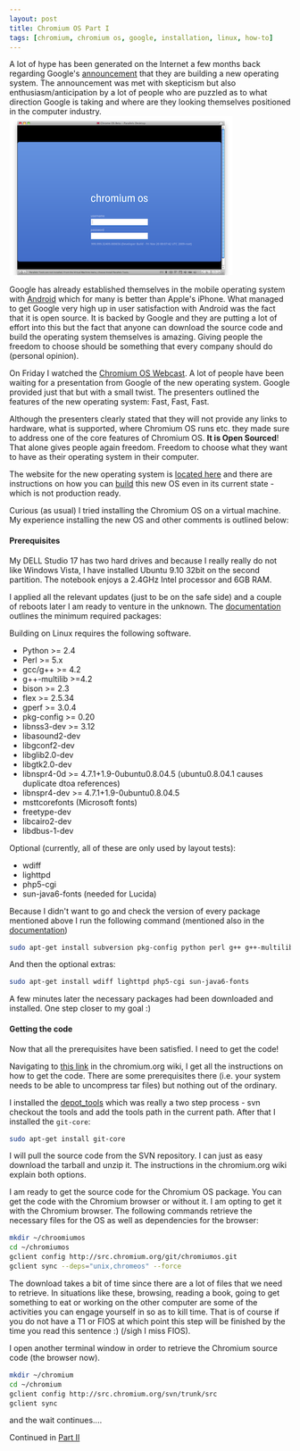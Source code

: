 ```yaml
---
layout: post
title: Chromium OS Part I
tags: [chromium, chromium os, google, installation, linux, how-to]
---
```


A lot of hype has been generated on the Internet a few months back regarding Google's [announcement](http://googleblog.blogspot.com/2009/07/introducing-google-chrome-os.html) that they are building a new operating system. The announcement was met with skepticism but also enthusiasm/anticipation by a lot of people who are puzzled as to what direction Google is taking and where are they looking themselves positioned in the computer industry.
<img class="post-image" src="/files/2009-11-24-chromium-os.png" />

Google has already established themselves in the mobile operating system with [Android](http://www.android.com/) which for many is better than Apple's iPhone. What managed to get Google very high up in user satisfaction with Android was the fact that it is open source. It is backed by Google and they are putting a lot of effort into this but the fact that anyone can download the source code and build the operating system themselves is amazing. Giving people the freedom to choose should be something that every company should do (personal opinion).

On Friday I watched the [Chromium OS Webcast](http://investor.shareholder.com/googpr/eventdetail.cfm?eventid=75092). A lot of people have been waiting for a presentation from Google of the new operating system. Google provided just that but with a small twist. The presenters outlined the features of the new operating system: Fast, Fast, Fast.

Although the presenters clearly stated that they will not provide any links to hardware, what is supported, where Chromium OS runs etc. they made sure to address one of the core features of Chromium OS. **It is Open Sourced**! That alone gives people again freedom. Freedom to choose what they want to have as their operating system in their computer.

The website for the new operating system is [located here](http://www.chromium.org/chromium-os) and there are instructions on how you can [build](http://www.chromium.org/chromium-os/building-chromium-os) this new OS even in its current state - which is not production ready.

Curious (as usual) I tried installing the Chromium OS on a virtual machine. My experience installing the new OS and other comments is outlined below:

#### Prerequisites

My DELL Studio 17 has two hard drives and because I really really do not like Windows Vista, I have installed Ubuntu 9.10 32bit on the second partition. The notebook enjoys a 2.4GHz Intel processor and 6GB RAM.

I applied all the relevant updates (just to be on the safe side) and a couple of reboots later I am ready to venture in the unknown. The [documentation](http://code.google.com/p/chromium/wiki/LinuxBuildInstructionsPrerequisites) outlines the minimum required packages:&nbsp;

Building on Linux requires the following software.

* Python >= 2.4
* Perl >= 5.x
* gcc/g++ >= 4.2
* g++-multilib >=4.2
* bison >= 2.3
* flex >= 2.5.34
* gperf >= 3.0.4
* pkg-config >= 0.20
* libnss3-dev >= 3.12
* libasound2-dev
* libgconf2-dev
* libglib2.0-dev
* libgtk2.0-dev
* libnspr4-0d >= 4.7.1+1.9-0ubuntu0.8.04.5 (ubuntu0.8.04.1 causes duplicate dtoa references)
* libnspr4-dev >= 4.7.1+1.9-0ubuntu0.8.04.5
* msttcorefonts (Microsoft fonts)
* freetype-dev
* libcairo2-dev
* libdbus-1-dev

Optional (currently, all of these are only used by layout tests):

* wdiff
* lighttpd
* php5-cgi
* sun-java6-fonts (needed for Lucida)

Because I didn't want to go and check the version of every package mentioned above I run the following command (mentioned also in the [documentation](http://code.google.com/p/chromium/wiki/LinuxBuildInstructionsPrerequisites))

```sh
sudo apt-get install subversion pkg-config python perl g++ g++-multilib bison flex gperf libnss3-dev libgtk2.0-dev libnspr4-0d libasound2-dev libnspr4-dev msttcorefonts libgconf2-dev libcairo2-dev libdbus-1-dev
```

And then the optional extras:

```sh
sudo apt-get install wdiff lighttpd php5-cgi sun-java6-fonts
```

A few minutes later the necessary packages had been downloaded and installed. One step closer to my goal :)

#### Getting the code

Now that all the prerequisites have been satisfied. I need to get the code!

Navigating to [this link](http://sites.google.com/a/chromium.org/dev/chromium-os/building-chromium-os/getting-the-chromium-os-source-code) in the chromium.org wiki, I get all the instructions on how to get the code. There are some prerequisites there (i.e. your system needs to be able to uncompress tar files) but nothing out of the ordinary.

I installed the [depot_tools](http://dev.chromium.org/developers/how-tos/install-gclient) which was really a two step process - svn checkout the tools and add the tools path in the current path. After that I installed the `git-core`:

```sh
sudo apt-get install git-core
```

I will pull the source code from the SVN repository. I can just as easy download the tarball and unzip it. The instructions in the chromium.org wiki explain both options.

I am ready to get the source code for the Chromium OS package. You can get the code with the Chromium browser or without it. I am opting to get it with the Chromium browser. The following commands retrieve the necessary files for the OS as well as dependencies for the browser:

```sh
mkdir ~/chroomiumos
cd ~/chromiumos
gclient config http://src.chromium.org/git/chromiumos.git
gclient sync --deps="unix,chromeos" --force
```

The download takes a bit of time since there are a lot of files that we need to retrieve. In situations like these, browsing, reading a book, going to get something to eat or working on the other computer are some of the activities you can engage yourself in so as to kill time. That is of course if you do not have a T1 or FIOS at which point this step will be finished by the time you read this sentence :) (/sigh I miss FIOS).

I open another terminal window in order to retrieve the Chromium source code (the browser now).

```sh
mkdir ~/chromium
cd ~/chromium
gclient config http://src.chromium.org/svn/trunk/src
gclient sync
```

and the wait continues....

Continued in [Part II](/post/chromium-os-part-ii)
